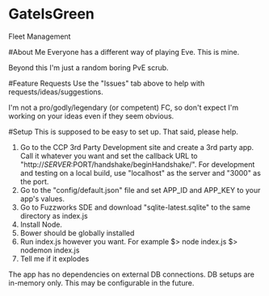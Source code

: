 # GateIsGreen
Fleet Management

#About Me
Everyone has a different way of playing Eve. This is mine. 

Beyond this I'm just a random boring PvE scrub. 

#Feature Requests
Use the "Issues" tab above to help with requests/ideas/suggestions. 

I'm not a pro/godly/legendary (or competent) FC, so don't expect I'm working on your ideas even if they seem obvious.

#Setup
This is supposed to be easy to set up. That said, please help. 

1.	Go to the CCP 3rd Party Development site and create a 3rd party app. Call it whatever you want and set the callback URL to "http://$SERVER:$PORT/handshake/beginHandshake/". For development and testing on a local build, use "localhost" as the server and "3000" as the port. 
2.	Go to the "config/default.json" file and set APP_ID and APP_KEY to your app's values.
3.	Go to Fuzzworks SDE and download "sqlite-latest.sqlite" to the same directory as index.js
4.	Install Node. 
5.	Bower should be globally installed
6.	Run index.js however you want. For example
	$> node index.js
	$> nodemon index.js
7.	Tell me if it explodes

The app has no dependencies on external DB connections. DB setups are in-memory only. This may be configurable in the future. 
